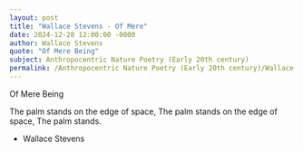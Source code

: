 ```yaml
---
layout: post
title: "Wallace Stevens - Of Mere"
date: 2024-12-28 12:00:00 -0000
author: Wallace Stevens
quote: "Of Mere Being"
subject: Anthropocentric Nature Poetry (Early 20th century)
permalink: /Anthropocentric Nature Poetry (Early 20th century)/Wallace Stevens/Wallace Stevens - Of Mere
---
```


Of Mere Being

The palm stands on the edge of space,
The palm stands on the edge of space,
The palm stands.

- Wallace Stevens
